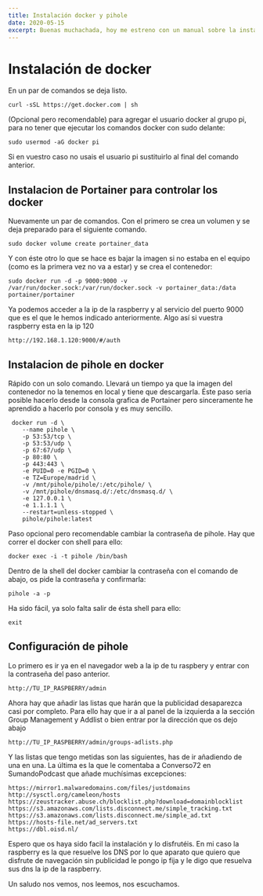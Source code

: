 ```yaml
---
title: Instalación docker y pihole
date: 2020-05-15
excerpt: Buenas muchachada, hoy me estreno con un manual sobre la instalación de docker en una raspberry pi y luego configurar Pihole para evitar publicidad en la navegación.
---
```

# Instalación de docker

En un par de comandos se deja listo.

``` curl -sSL https://get.docker.com | sh ``` 

(Opcional pero recomendable) para agregar el usuario docker al grupo pi, para no tener que ejecutar los comandos docker con sudo delante:

```sudo usermod -aG docker pi ```

Si en vuestro caso no usais el usuario pi sustituirlo al final del comando anterior.

## Instalacion de Portainer para controlar los docker

Nuevamente un par de comandos. Con el primero se crea un volumen y se deja preparado para el siguiente comando.

```sudo docker volume create portainer_data```


Y con éste otro lo que se hace es bajar la imagen si no estaba en el equipo (como es la primera vez no va a estar) y se crea el contenedor:


``` sudo docker run -d -p 9000:9000 -v /var/run/docker.sock:/var/run/docker.sock -v portainer_data:/data portainer/portainer ```

Ya podemos acceder a la ip de la raspberry y al servicio del puerto 9000 que es el que le hemos indicado anteriormente. Algo así si vuestra raspberry esta en la ip 120

```http://192.168.1.120:9000/#/auth```


## Instalacion de pihole en docker

Rápido con un solo comando. Llevará un tiempo ya que la imagen del contenedor no la tenemos en local y tiene que descargarla. Éste paso seria posible hacerlo desde la consola grafica de Portainer pero sinceramente he aprendido a hacerlo por consola y es muy sencillo.

``` 
 docker run -d \
    --name pihole \
    -p 53:53/tcp \
    -p 53:53/udp \
    -p 67:67/udp \
    -p 80:80 \
    -p 443:443 \
    -e PUID=0 -e PGID=0 \
    -e TZ=Europe/madrid \
    -v /mnt/pihole/pihole/:/etc/pihole/ \
    -v /mnt/pihole/dnsmasq.d/:/etc/dnsmasq.d/ \
    -e 127.0.0.1 \
    -e 1.1.1.1 \
    --restart=unless-stopped \
    pihole/pihole:latest 
```    


Paso opcional pero recomendable cambiar la contraseña de pihole. Hay que correr el docker con shell para ello:

``` docker exec -i -t pihole /bin/bash ```

Dentro de la shell del docker cambiar la contraseña con el comando de abajo, os pide la contraseña y confirmarla:

```pihole -a -p ```

Ha sido fácil, ya solo falta salir de ésta shell para ello:

```exit```


## Configuración de pihole

Lo primero es ir ya en el navegador web a la ip de tu raspbery y entrar con la contraseña del paso anterior.

```http://TU_IP_RASPBERRY/admin```

Ahora hay que añadir las listas que harán que la publicidad desaparezca casi por completo. Para ello hay que ir a al panel de la izquierda a la sección Group Management y Addlist o bien entrar por la dirección que os dejo abajo

```http://TU_IP_RASPBERRY/admin/groups-adlists.php```


Y las listas que tengo metidas son las siguientes, has de ir añadiendo de una en una. La última es la que le comentaba a Converso72 en SumandoPodcast que añade muchísimas excepciones:

```https://raw.githubusercontent.com/StevenBlack/hosts/master/hosts
https://mirror1.malwaredomains.com/files/justdomains
http://sysctl.org/cameleon/hosts
https://zeustracker.abuse.ch/blocklist.php?download=domainblocklist
https://s3.amazonaws.com/lists.disconnect.me/simple_tracking.txt
https://s3.amazonaws.com/lists.disconnect.me/simple_ad.txt
https://hosts-file.net/ad_servers.txt
https://dbl.oisd.nl/
```

Espero que os haya sido facil la instalación y lo disfrutéis. En mi caso la raspberry es la que resuelve los DNS por lo que aparato que quiero que disfrute de navegación sin publicidad le pongo ip fija y le digo que resuelva sus dns la ip de la raspberry.

Un saludo nos vemos, nos leemos, nos escuchamos.

